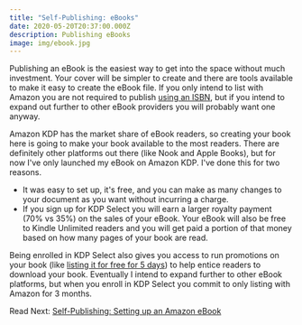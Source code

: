 ```yaml
---
title: "Self-Publishing: eBooks"
date: 2020-05-20T20:37:00.000Z
description: Publishing eBooks
image: img/ebook.jpg
---
```

Publishing an eBook is the easiest way to get into the space without much investment. Your cover will be simpler to create and there are tools available to make it easy to create the eBook file. If you only intend to list with Amazon you are not required to publish [using an ISBN](/post/self-publishing-purchasing-isbns/), but if you intend to expand out further to other eBook providers you will probably want one anyway.

Amazon KDP has the market share of eBook readers, so creating your book here is going to make your book available to the most readers. There are definitely other platforms out there (like Nook and Apple Books), but for now I've only launched my eBook on Amazon KDP. I've done this for two reasons.

* It was easy to set up, it's free, and you can make as many changes to your document as you want without incurring a charge.
* If you sign up for KDP Select you will earn a larger royalty payment (70% vs 35%) on the sales of your eBook. Your eBook will also be free to Kindle Unlimited readers and you will get paid a portion of that money based on how many pages of your book are read.

Being enrolled in KDP Select also gives you access to run promotions on your book (like [listing it for free for 5 days](/post/marketing-amazon-free-book-promotion)) to help entice readers to download your book. Eventually I intend to expand further to other eBook platforms, but when you enroll in KDP Select you commit to only listing with Amazon for 3 months.

Read Next: [Self-Publishing: Setting up an Amazon eBook](/post/self-publishing-setting-up-an-amazon-ebook)